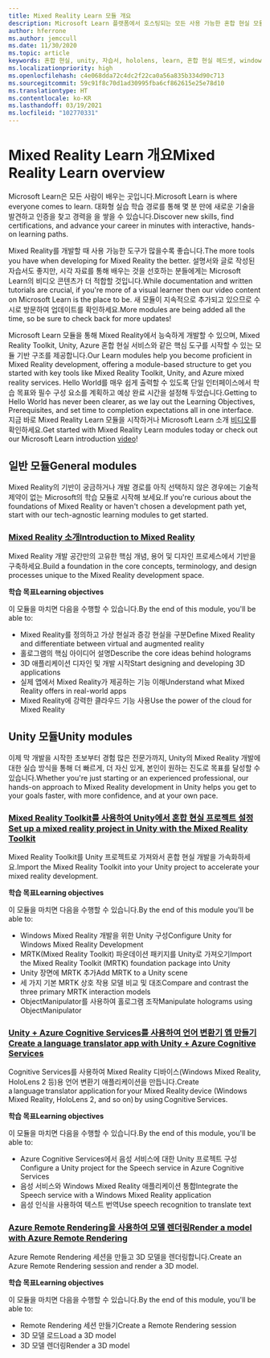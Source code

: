 ```yaml
---
title: Mixed Reality Learn 모듈 개요
description: Microsoft Learn 플랫폼에서 호스팅되는 모든 사용 가능한 혼합 현실 모듈을 최신 상태로 유지합니다.
author: hferrone
ms.author: jemccull
ms.date: 11/30/2020
ms.topic: article
keywords: 혼합 현실, unity, 자습서, hololens, learn, 혼합 현실 헤드셋, windows mixed reality 헤드셋, 가상 현실 헤드셋, 가상 현실이란, 증강 현실이란, MRTK, mixed reality toolkit, 언어 번역, Azure, Azure cognitive services, Microsoft Learn
ms.localizationpriority: high
ms.openlocfilehash: c4e068dda72c4dc2f22ca0a56a835b334d90c713
ms.sourcegitcommit: 59c91f8c70d1ad30995fba6cf862615e25e78d10
ms.translationtype: HT
ms.contentlocale: ko-KR
ms.lasthandoff: 03/19/2021
ms.locfileid: "102770331"
---
```

# <a name="mixed-reality-learn-overview"></a><span data-ttu-id="60d95-104">Mixed Reality Learn 개요</span><span class="sxs-lookup"><span data-stu-id="60d95-104">Mixed Reality Learn overview</span></span>

<span data-ttu-id="60d95-105">Microsoft Learn은 모든 사람이 배우는 곳입니다.</span><span class="sxs-lookup"><span data-stu-id="60d95-105">Microsoft Learn is where everyone comes to learn.</span></span> <span data-ttu-id="60d95-106">대화형 실습 학습 경로를 통해 몇 분 만에 새로운 기술을 발견하고 인증을 찾고 경력을 을 쌓을 수 있습니다.</span><span class="sxs-lookup"><span data-stu-id="60d95-106">Discover new skills, find certifications, and advance your career in minutes with interactive, hands-on learning paths.</span></span> 

<span data-ttu-id="60d95-107">Mixed Reality를 개발할 때 사용 가능한 도구가 많을수록 좋습니다.</span><span class="sxs-lookup"><span data-stu-id="60d95-107">The more tools you have when developing for Mixed Reality the better.</span></span> <span data-ttu-id="60d95-108">설명서와 글로 작성된 자습서도 좋지만, 시각 자료를 통해 배우는 것을 선호하는 분들에게는 Microsoft Learn의 비디오 콘텐츠가 더 적합할 것입니다.</span><span class="sxs-lookup"><span data-stu-id="60d95-108">While documentation and written tutorials are crucial, if you're more of a visual learner then our video content on Microsoft Learn is the place to be.</span></span> <span data-ttu-id="60d95-109">새 모듈이 지속적으로 추가되고 있으므로 수시로 방문하여 업데이트를 확인하세요.</span><span class="sxs-lookup"><span data-stu-id="60d95-109">More modules are being added all the time, so be sure to check back for more updates!</span></span>

<span data-ttu-id="60d95-110">Microsoft Learn 모듈을 통해 Mixed Reality에서 능숙하게 개발할 수 있으며, Mixed Reality Toolkit, Unity, Azure 혼합 현실 서비스와 같은 핵심 도구를 시작할 수 있는 모듈 기반 구조를 제공합니다.</span><span class="sxs-lookup"><span data-stu-id="60d95-110">Our Learn modules help you become proficient in Mixed Reality development, offering a module-based structure to get you started with key tools like Mixed Reality Toolkit, Unity, and Azure mixed reality services.</span></span> <span data-ttu-id="60d95-111">Hello World를 매우 쉽게 출력할 수 있도록 단일 인터페이스에서 학습 목표와 필수 구성 요소를 계획하고 예상 완료 시간을 설정해 두었습니다.</span><span class="sxs-lookup"><span data-stu-id="60d95-111">Getting to Hello World has never been clearer, as we lay out the Learning Objectives, Prerequisites, and set time to completion expectations all in one interface.</span></span> <span data-ttu-id="60d95-112">지금 바로 Mixed Reality Learn 모듈을 시작하거나 Microsoft Learn 소개 [비디오](https://channel9.msdn.com/Blogs/One-Dev-Minute/What-is-Microsoft-Learn)를 확인하세요.</span><span class="sxs-lookup"><span data-stu-id="60d95-112">Get started with Mixed Reality Learn modules today or check out our Microsoft Learn introduction [video](https://channel9.msdn.com/Blogs/One-Dev-Minute/What-is-Microsoft-Learn)!</span></span>

## <a name="general-modules"></a><span data-ttu-id="60d95-113">일반 모듈</span><span class="sxs-lookup"><span data-stu-id="60d95-113">General modules</span></span>

<span data-ttu-id="60d95-114">Mixed Reality의 기반이 궁금하거나 개발 경로를 아직 선택하지 않은 경우에는 기술적 제약이 없는 Microsoft의 학습 모듈로 시작해 보세요.</span><span class="sxs-lookup"><span data-stu-id="60d95-114">If you're curious about the foundations of Mixed Reality or haven't chosen a development path yet, start with our tech-agnostic learning modules to get started.</span></span>

### <a name="introduction-to-mixed-reality"></a>[<span data-ttu-id="60d95-115">Mixed Reality 소개</span><span class="sxs-lookup"><span data-stu-id="60d95-115">Introduction to Mixed Reality</span></span>](/learn/modules/intro-to-mixed-reality/)

<span data-ttu-id="60d95-116">Mixed Reality 개발 공간만의 고유한 핵심 개념, 용어 및 디자인 프로세스에서 기반을 구축하세요.</span><span class="sxs-lookup"><span data-stu-id="60d95-116">Build a foundation in the core concepts, terminology, and design processes unique to the Mixed Reality development space.</span></span>

<span data-ttu-id="60d95-117">**학습 목표**</span><span class="sxs-lookup"><span data-stu-id="60d95-117">**Learning objectives**</span></span>

<span data-ttu-id="60d95-118">이 모듈을 마치면 다음을 수행할 수 있습니다.</span><span class="sxs-lookup"><span data-stu-id="60d95-118">By the end of this module, you'll be able to:</span></span>

* <span data-ttu-id="60d95-119">Mixed Reality를 정의하고 가상 현실과 증강 현실을 구분</span><span class="sxs-lookup"><span data-stu-id="60d95-119">Define Mixed Reality and differentiate between virtual and augmented reality</span></span>
* <span data-ttu-id="60d95-120">홀로그램의 핵심 아이디어 설명</span><span class="sxs-lookup"><span data-stu-id="60d95-120">Describe the core ideas behind holograms</span></span>
* <span data-ttu-id="60d95-121">3D 애플리케이션 디자인 및 개발 시작</span><span class="sxs-lookup"><span data-stu-id="60d95-121">Start designing and developing 3D applications</span></span>
* <span data-ttu-id="60d95-122">실제 앱에서 Mixed Reality가 제공하는 기능 이해</span><span class="sxs-lookup"><span data-stu-id="60d95-122">Understand what Mixed Reality offers in real-world apps</span></span>
* <span data-ttu-id="60d95-123">Mixed Reality에 강력한 클라우드 기능 사용</span><span class="sxs-lookup"><span data-stu-id="60d95-123">Use the power of the cloud for Mixed Reality</span></span>

## <a name="unity-modules"></a><span data-ttu-id="60d95-124">Unity 모듈</span><span class="sxs-lookup"><span data-stu-id="60d95-124">Unity modules</span></span>

<span data-ttu-id="60d95-125">이제 막 개발을 시작한 초보부터 경험 많은 전문가까지, Unity의 Mixed Reality 개발에 대한 실습 방식을 통해 더 빠르게, 더 자신 있게, 본인이 원하는 진도로 목표를 달성할 수 있습니다.</span><span class="sxs-lookup"><span data-stu-id="60d95-125">Whether you're just starting or an experienced professional, our hands-on approach to Mixed Reality development in Unity helps you get to your goals faster, with more confidence, and at your own pace.</span></span>

### <a name="set-up-a-mixed-reality-project-in-unity-with-the-mixed-reality-toolkit"></a>[<span data-ttu-id="60d95-126">Mixed Reality Toolkit를 사용하여 Unity에서 혼합 현실 프로젝트 설정</span><span class="sxs-lookup"><span data-stu-id="60d95-126">Set up a mixed reality project in Unity with the Mixed Reality Toolkit</span></span>](/learn/modules/mixed-reality-toolkit-project-unity/)

<span data-ttu-id="60d95-127">Mixed Reality Toolkit를 Unity 프로젝트로 가져와서 혼합 현실 개발을 가속화하세요.</span><span class="sxs-lookup"><span data-stu-id="60d95-127">Import the Mixed Reality Toolkit into your Unity project to accelerate your mixed reality development.</span></span>

<span data-ttu-id="60d95-128">**학습 목표**</span><span class="sxs-lookup"><span data-stu-id="60d95-128">**Learning objectives**</span></span>

<span data-ttu-id="60d95-129">이 모듈을 마치면 다음을 수행할 수 있습니다.</span><span class="sxs-lookup"><span data-stu-id="60d95-129">By the end of this module you'll be able to:</span></span>

* <span data-ttu-id="60d95-130">Windows Mixed Reality 개발을 위한 Unity 구성</span><span class="sxs-lookup"><span data-stu-id="60d95-130">Configure Unity for Windows Mixed Reality Development</span></span>
* <span data-ttu-id="60d95-131">MRTK(Mixed Reality Toolkit) 파운데이션 패키지를 Unity로 가져오기</span><span class="sxs-lookup"><span data-stu-id="60d95-131">Import the Mixed Reality Toolkit (MRTK) foundation package into Unity</span></span>
* <span data-ttu-id="60d95-132">Unity 장면에 MRTK 추가</span><span class="sxs-lookup"><span data-stu-id="60d95-132">Add MRTK to a Unity scene</span></span>
* <span data-ttu-id="60d95-133">세 가지 기본 MRTK 상호 작용 모델 비교 및 대조</span><span class="sxs-lookup"><span data-stu-id="60d95-133">Compare and contrast the three primary MRTK interaction models</span></span>
* <span data-ttu-id="60d95-134">ObjectManipulator를 사용하여 홀로그램 조작</span><span class="sxs-lookup"><span data-stu-id="60d95-134">Manipulate holograms using ObjectManipulator</span></span>

### <a name="create-a-language-translator-app-with-unity--azure-cognitive-services"></a>[<span data-ttu-id="60d95-135">Unity + Azure Cognitive Services를 사용하여 언어 변환기 앱 만들기</span><span class="sxs-lookup"><span data-stu-id="60d95-135">Create a language translator app with Unity + Azure Cognitive Services</span></span>](/learn/modules/create-language-translator-mixed-reality-application-unity-azure-cognitive-services/)

<span data-ttu-id="60d95-136">Cognitive Services를 사용하여 Mixed Reality 디바이스(Windows Mixed Reality, HoloLens 2 등)용 언어 변환기 애플리케이션을 만듭니다.</span><span class="sxs-lookup"><span data-stu-id="60d95-136">Create a language translator application for your Mixed Reality device (Windows Mixed Reality, HoloLens 2, and so on) by using Cognitive Services.</span></span>

<span data-ttu-id="60d95-137">**학습 목표**</span><span class="sxs-lookup"><span data-stu-id="60d95-137">**Learning objectives**</span></span>

<span data-ttu-id="60d95-138">이 모듈을 마치면 다음을 수행할 수 있습니다.</span><span class="sxs-lookup"><span data-stu-id="60d95-138">By the end of this module, you'll be able to:</span></span>

* <span data-ttu-id="60d95-139">Azure Cognitive Services에서 음성 서비스에 대한 Unity 프로젝트 구성</span><span class="sxs-lookup"><span data-stu-id="60d95-139">Configure a Unity project for the Speech service in Azure Cognitive Services</span></span>
* <span data-ttu-id="60d95-140">음성 서비스와 Windows Mixed Reality 애플리케이션 통합</span><span class="sxs-lookup"><span data-stu-id="60d95-140">Integrate the Speech service with a Windows Mixed Reality application</span></span>
* <span data-ttu-id="60d95-141">음성 인식을 사용하여 텍스트 번역</span><span class="sxs-lookup"><span data-stu-id="60d95-141">Use speech recognition to translate text</span></span>

### <a name="render-a-model-with-azure-remote-rendering"></a>[<span data-ttu-id="60d95-142">Azure Remote Rendering을 사용하여 모델 렌더링</span><span class="sxs-lookup"><span data-stu-id="60d95-142">Render a model with Azure Remote Rendering</span></span>](/learn/modules/render-model-azure-remote-rendering-unity/)

<span data-ttu-id="60d95-143">Azure Remote Rendering 세션을 만들고 3D 모델을 렌더링합니다.</span><span class="sxs-lookup"><span data-stu-id="60d95-143">Create an Azure Remote Rendering session and render a 3D model.</span></span>

<span data-ttu-id="60d95-144">**학습 목표**</span><span class="sxs-lookup"><span data-stu-id="60d95-144">**Learning objectives**</span></span>

<span data-ttu-id="60d95-145">이 모듈을 마치면 다음을 수행할 수 있습니다.</span><span class="sxs-lookup"><span data-stu-id="60d95-145">By the end of this module, you'll be able to:</span></span>

* <span data-ttu-id="60d95-146">Remote Rendering 세션 만들기</span><span class="sxs-lookup"><span data-stu-id="60d95-146">Create a Remote Rendering session</span></span>
* <span data-ttu-id="60d95-147">3D 모델 로드</span><span class="sxs-lookup"><span data-stu-id="60d95-147">Load a 3D model</span></span>
* <span data-ttu-id="60d95-148">3D 모델 렌더링</span><span class="sxs-lookup"><span data-stu-id="60d95-148">Render a 3D model</span></span>